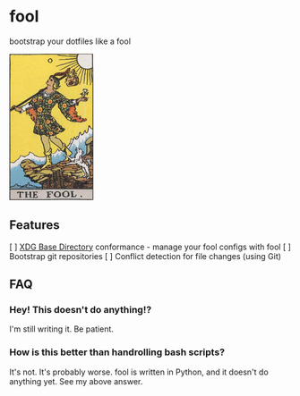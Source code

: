# fool

bootstrap your dotfiles like a fool

![the fool tarot card](img/fool.jpg)

## Features

[ ] [XDG Base Directory](http://standards.freedesktop.org/basedir-spec/basedir-spec-latest.html) conformance - manage your fool configs with fool
[ ] Bootstrap git repositories
[ ] Conflict detection for file changes (using Git)

## FAQ

### Hey! This doesn't do anything!?

I'm still writing it. Be patient.

### How is this better than handrolling bash scripts?

It's not. It's probably worse. fool is written in Python, and it doesn't do
anything yet. See my above answer.
